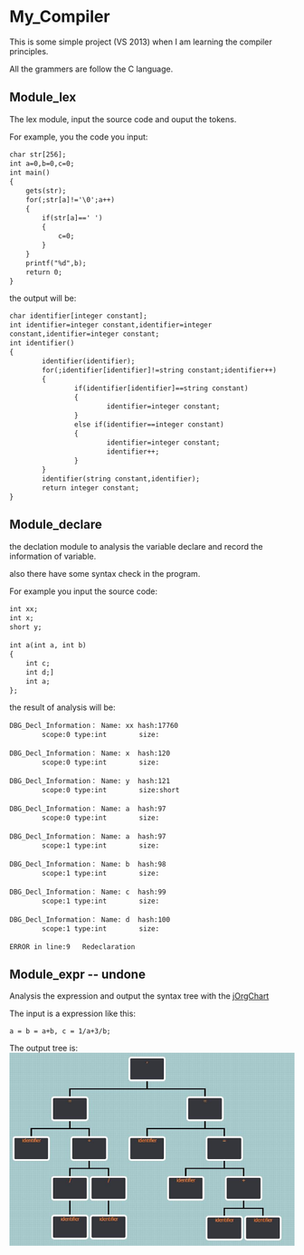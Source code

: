 # My_Compiler

This is some simple project (VS 2013) when I am learning the compiler principles.

All the grammers are follow the C language.

## Module_lex 

The lex module, input the source code and ouput the tokens.

For example, you the code you input:
```
char str[256];
int a=0,b=0,c=0;
int main()
{
	gets(str);
	for(;str[a]!='\0';a++)
	{
		if(str[a]==' ')
		{
			c=0;
		}
	}
	printf("%d",b);
	return 0;
}
```
the output will be:
```
char identifier[integer constant];
int identifier=integer constant,identifier=integer constant,identifier=integer constant;
int identifier()
{
        identifier(identifier);
        for(;identifier[identifier]!=string constant;identifier++)
        {
                if(identifier[identifier]==string constant)
                {
                        identifier=integer constant;
                }
                else if(identifier==integer constant)
                {
                        identifier=integer constant;
                        identifier++;
                }
        }
        identifier(string constant,identifier);
        return integer constant;
}
```

## Module_declare

the declation module to analysis the variable declare and record the information of variable.

also there have some syntax check in the program.

For example you input the source code:
```
int xx;
int x;
short y;

int a(int a, int b)
{
	int c; 
	int d;]
    int a;
};
```

the result of analysis will be:
```
DBG_Decl_Information： Name: xx hash:17760
        scope:0 type:int        size:

DBG_Decl_Information： Name: x  hash:120
        scope:0 type:int        size:

DBG_Decl_Information： Name: y  hash:121
        scope:0 type:int        size:short

DBG_Decl_Information： Name: a  hash:97
        scope:0 type:int        size:

DBG_Decl_Information： Name: a  hash:97
        scope:1 type:int        size:

DBG_Decl_Information： Name: b  hash:98
        scope:1 type:int        size:

DBG_Decl_Information： Name: c  hash:99
        scope:1 type:int        size:

DBG_Decl_Information： Name: d  hash:100
        scope:1 type:int        size:

ERROR in line:9   Redeclaration
```

## Module_expr  -- undone

Analysis the expression and output the syntax tree with the [jOrgChart](https://github.com/wesnolte/jOrgChart)

The input is a expression like this:
```
a = b = a+b, c = 1/a+3/b;
```
The output tree is:
![syntax tree   jOrgChart/example/example.html](img_jOrgChart.JPG)